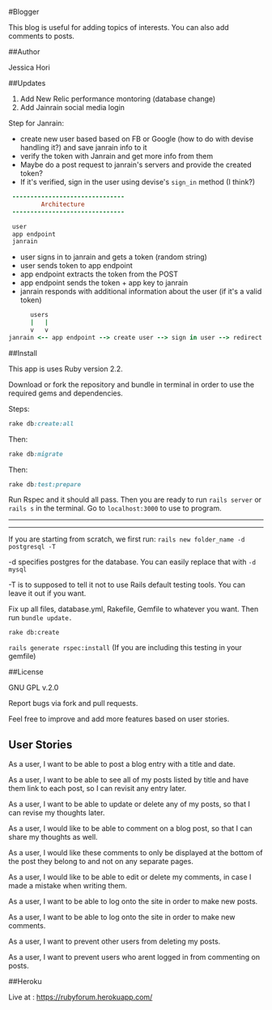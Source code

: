 #Blogger

This blog is useful for adding topics of interests. You can also add comments to posts.

##Author

Jessica Hori

##Updates

1. Add New Relic performance montoring (database change)
2. Add Jainrain social media login

Step for Janrain:

* create new user based based on FB or Google (how to do with devise handling it?) and save janrain info to it
* verify the token with Janrain and get more info from them
* Maybe do a post request to janrain's servers and provide the created token?
* If it's verified, sign in the user using devise's `sign_in` method (I think?)


```ruby
 -------------------------------
         Architecture
 -------------------------------

 user
 app endpoint
 janrain
```
* user signs in to janrain and gets a token (random string)
* user sends token to app endpoint
* app endpoint extracts the token from the POST
* app endpoint sends the token + app key to janrain
* janrain responds with additional information about the user (if it's a valid token)

```ruby
      users
      |   |
      v   v
janrain <-- app endpoint --> create user --> sign in user --> redirect to main

```


##Install

This app is uses Ruby version 2.2.

Download or fork the repository and bundle in terminal in order to use the required gems and dependencies.

Steps:


```ruby
rake db:create:all
```


Then:


```ruby
rake db:migrate
```


Then:

```ruby
rake db:test:prepare
```

Run Rspec and it should all pass. Then you are ready to run ```rails server```
 or ```rails s``` in the terminal.  Go to ```localhost:3000```  to use to program.

----------------------
----------------------

If you are starting from scratch, we first run: ```rails new folder_name -d postgresql -T ```

-d specifies postgres for the database. You can easily replace that with ```-d mysql ```

-T is to supposed to tell it not to use Rails default testing tools. You can leave it out if you want.

Fix up all files, database.yml, Rakefile,  Gemfile to whatever you want. Then run ```bundle update.```

```rake db:create```

```rails generate rspec:install```  (If you are including this testing in your gemfile)


##License

GNU GPL v.2.0

Report bugs via fork and pull requests.

Feel free to improve and add more features based on user stories.


## User Stories

As a user, I want to be able to post a blog entry with a title and date.

As a user, I want to be able to see all of my posts listed by title and have them link to each post, so I can revisit any entry later.

As a user, I want to be able to update or delete any of my posts, so that I can revise my thoughts later.

As a user, I would like to be able to comment on a blog post, so that I can share my thoughts as well.

As a user, I would like these comments to only be displayed at the bottom of the post they belong to and not on any separate pages.

As a user, I would like to be able to edit or delete my comments, in case I made a mistake when writing them.

As a user, I want to be able to log onto the site in order to make new posts.

As a user, I want to be able to log onto the site in order to make new comments.

As a user, I want to prevent other users from deleting my posts.

As a user, I want to prevent users who arent logged in from commenting on posts.



##Heroku

Live at : https://rubyforum.herokuapp.com/
